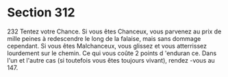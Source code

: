 # Section 312

232
Tentez votre Chance. Si vous êtes Chanceux, vous parvenez au
prix de mille peines à redescendre le long de la falaise, mais sans
dommage cependant. Si vous êtes Malchanceux, vous glissez et
vous atterrissez lourdement sur le chemin. Ce qui vous coûte 2
points d 'enduran ce. Dans l'un et l'autre cas (si toutefois vous
êtes toujours vivant), rendez -vous au 147.